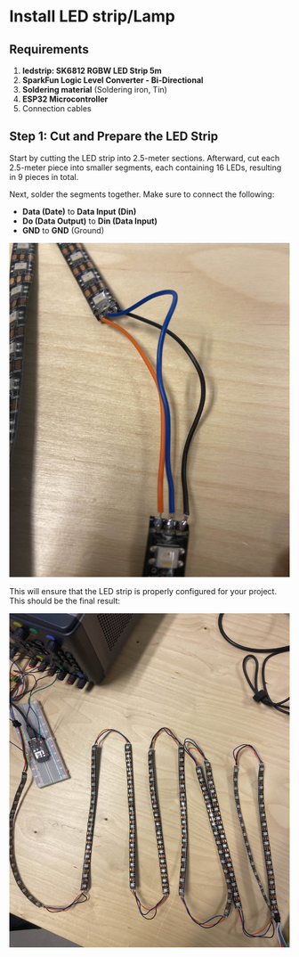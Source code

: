 # Install LED strip/Lamp

## Requirements
1. **ledstrip: SK6812 RGBW LED Strip 5m**
2. **SparkFun Logic Level Converter - Bi-Directional**
3. **Soldering material** (Soldering iron, Tin)
4. **ESP32 Microcontroller**
5. Connection cables

## Step 1: Cut and Prepare the LED Strip
Start by cutting the LED strip into 2.5-meter sections. Afterward, cut each 2.5-meter piece into smaller segments, each containing 16 LEDs, resulting in 9 pieces in total.

Next, solder the segments together. Make sure to connect the following:

- **Data (Date)** to **Data Input (Din)** 
- **Do (Data Output)** to **Din (Data Input)** 
- **GND** to **GND** (Ground)

<p align="center">
  <img src="./images/Leds_Connector.jpg" alt="Leds Connector" width="600" height="600"/>
</p>


This will ensure that the LED strip is properly configured for your project.
This should be the final result:

<p align="center">
  <img src="./images/Leds_Fully_Connected.jpg" alt="Leds Connector" width="600" height="600"/>
</p>
